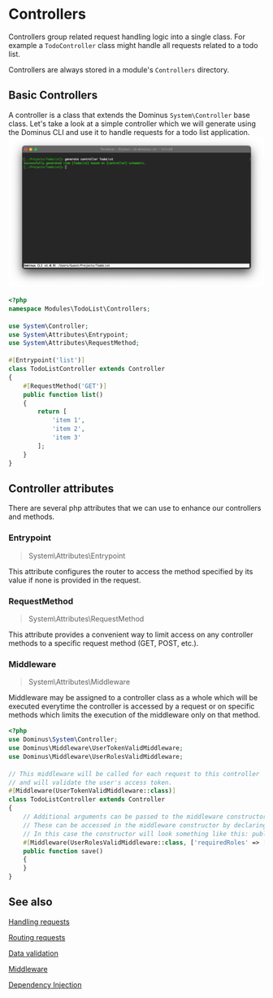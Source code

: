 # Controllers

Controllers group related request handling logic into a single class. For example a `TodoController` class might handle all requests related to a todo list. 

Controllers are always stored in a module's `Controllers` directory.

## Basic Controllers

A controller is a class that extends the Dominus `System\Controller` base class.
Let's take a look at a simple controller which we will generate using the Dominus CLI and use it to handle requests for a todo list application.
![Dominus CLI](img/cli-generate-controller-1.png "Dominus CLI")

``` php
<?php
namespace Modules\TodoList\Controllers;

use System\Controller;
use System\Attributes\Entrypoint;
use System\Attributes\RequestMethod;

#[Entrypoint('list')]
class TodoListController extends Controller
{
    #[RequestMethod('GET')]
    public function list()
    {
        return [
            'item 1',
            'item 2',
            'item 3'
        ];
    }
}
```

## Controller attributes
There are several php attributes that we can use to enhance our controllers and methods.

### Entrypoint
> System\Attributes\Entrypoint

This attribute configures the router to access the method specified by its value if none is provided in the request.

### RequestMethod
> System\Attributes\RequestMethod

This attribute provides a convenient way to limit access on any controller methods to a specific request method (GET, POST, etc.).

### Middleware
> System\Attributes\Middleware

Middleware may be assigned to a controller class as a whole which will be executed everytime the controller is accessed by a request or on specific methods which limits the execution of the middleware only on that method.

``` php
<?php
use Dominus\System\Controller;
use Dominus\Middleware\UserTokenValidMiddleware;
use Dominus\Middleware\UserRolesValidMiddleware;

// This middleware will be called for each request to this controller 
// and will validate the user's access token.
#[Middleware(UserTokenValidMiddleware::class)]
class TodoListController extends Controller
{
    // Additional arguments can be passed to the middleware constructor via the second attribute argument
    // These can be accessed in the middleware constructor by declaring an argument with the same name as the array key.
    // In this case the constructor will look something like this: public function __construct(array $requiredRoles) {}
    #[Middleware(UserRolesValidMiddleware::class, ['requiredRoles' => ['can-save', 'administrator']])]
    public function save()
    {
    }
}
```

## See also

[Handling requests](request.md)

[Routing requests](routing.md)

[Data validation](validation.md)

[Middleware](middleware.md)

[Dependency Injection](dependency%20injection.md)